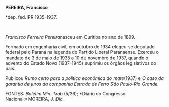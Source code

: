 **PEREIRA, Francisco**

\*dep. fed. PR 1935-1937.

 

*Francisco Ferreira Pereira*nasceu em Curitiba no ano de 1899.

Formado em engenharia civil, em outubro de 1934 elegeu-se deputado
federal pelo Paraná na legenda do Partido Liberal Paranaense. Exerceu o
mandato de 3 de maio de 1935 a 10 de novembro de 1937, quando o advento
do Estado Novo (1937-1945) suprimiu os órgãos legislativos do país.

Publicou *Rumo certo para a política econômica do mate*(1937) e *O caso
da garantia de juros da companhia Estrada de Ferro São Paulo-Rio
Grande.*

FONTES: *Boletim Min. Trab.*(5/36); *Diário do Congresso
Nacional;*MOREIRA, J. *Dic.*

 
